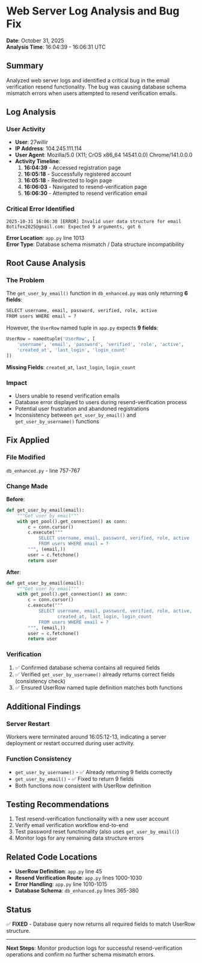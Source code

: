 # Web Server Log Analysis and Bug Fix

**Date**: October 31, 2025  
**Analysis Time**: 16:04:39 - 16:06:31 UTC

## Summary

Analyzed web server logs and identified a critical bug in the email verification resend functionality. The bug was causing database schema mismatch errors when users attempted to resend verification emails.

## Log Analysis

### User Activity
- **User**: 27willir
- **IP Address**: 104.245.111.114
- **User Agent**: Mozilla/5.0 (X11; CrOS x86_64 14541.0.0) Chrome/141.0.0.0
- **Activity Timeline**:
  1. **16:04:39** - Accessed registration page
  2. **16:05:18** - Successfully registered account
  3. **16:05:18** - Redirected to login page
  4. **16:06:03** - Navigated to resend-verification page
  5. **16:06:30** - Attempted to resend verification email

### Critical Error Identified

```
2025-10-31 16:06:30 [ERROR] Invalid user data structure for email Botifex2025@gmail.com: Expected 9 arguments, got 6
```

**Error Location**: `app.py` line 1013  
**Error Type**: Database schema mismatch / Data structure incompatibility

## Root Cause Analysis

### The Problem

The `get_user_by_email()` function in `db_enhanced.py` was only returning **6 fields**:
```python
SELECT username, email, password, verified, role, active 
FROM users WHERE email = ?
```

However, the `UserRow` named tuple in `app.py` expects **9 fields**:
```python
UserRow = namedtuple('UserRow', [
    'username', 'email', 'password', 'verified', 'role', 'active',
    'created_at', 'last_login', 'login_count'
])
```

**Missing Fields**: `created_at`, `last_login`, `login_count`

### Impact

- Users unable to resend verification emails
- Database error displayed to users during resend-verification process
- Potential user frustration and abandoned registrations
- Inconsistency between `get_user_by_email()` and `get_user_by_username()` functions

## Fix Applied

### File Modified
`db_enhanced.py` - line 757-767

### Change Made

**Before**:
```python
def get_user_by_email(email):
    """Get user by email"""
    with get_pool().get_connection() as conn:
        c = conn.cursor()
        c.execute("""
            SELECT username, email, password, verified, role, active 
            FROM users WHERE email = ?
        """, (email,))
        user = c.fetchone()
        return user
```

**After**:
```python
def get_user_by_email(email):
    """Get user by email"""
    with get_pool().get_connection() as conn:
        c = conn.cursor()
        c.execute("""
            SELECT username, email, password, verified, role, active, 
                   created_at, last_login, login_count 
            FROM users WHERE email = ?
        """, (email,))
        user = c.fetchone()
        return user
```

### Verification

1. ✅ Confirmed database schema contains all required fields
2. ✅ Verified `get_user_by_username()` already returns correct fields (consistency check)
3. ✅ Ensured UserRow named tuple definition matches both functions

## Additional Findings

### Server Restart
Workers were terminated around 16:05:12-13, indicating a server deployment or restart occurred during user activity.

### Function Consistency
- `get_user_by_username()` - ✅ Already returning 9 fields correctly
- `get_user_by_email()` - ✅ Fixed to return 9 fields
- Both functions now consistent with UserRow definition

## Testing Recommendations

1. Test resend-verification functionality with a new user account
2. Verify email verification workflow end-to-end
3. Test password reset functionality (also uses `get_user_by_email()`)
4. Monitor logs for any remaining data structure errors

## Related Code Locations

- **UserRow Definition**: `app.py` line 45
- **Resend Verification Route**: `app.py` lines 1000-1030
- **Error Handling**: `app.py` line 1010-1015
- **Database Schema**: `db_enhanced.py` lines 365-380

## Status

✅ **FIXED** - Database query now returns all required fields to match UserRow structure.

---

**Next Steps**: Monitor production logs for successful resend-verification operations and confirm no further schema mismatch errors.
